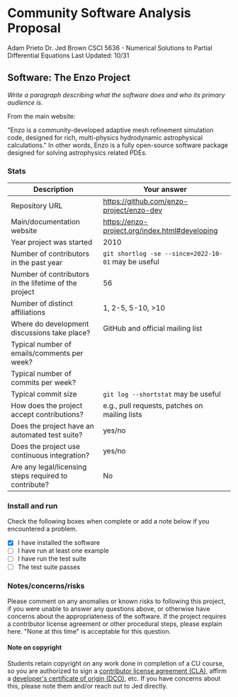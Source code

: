 # Community Software Analysis Proposal
Adam Prieto
Dr. Jed Brown 
CSCI 5636 - Numerical Solutions to Partial Differential Equations
Last Updated: 10/31

## Software: The Enzo Project

*Write a paragraph describing what the software does and who its
primary audience is.*

From the main website:

"Enzo is a community-developed adaptive mesh refinement simulation code, designed for rich, multi-physics hydrodynamic astrophysical calculations."
In other words, Enzo is a fully open-source software package designed for solving astrophysics related PDEs.

### Stats

| Description | Your answer |
|---------|-----------|
| Repository URL |  https://github.com/enzo-project/enzo-dev  |
| Main/documentation website |  https://enzo-project.org/index.html#developing  |
| Year project was started |  2010 |
| Number of contributors in the past year | `git shortlog -se --since=2022-10-01` may be useful |
| Number of contributors in the lifetime of the project | 56 |
| Number of distinct affiliations | 1, 2-5, 5-10, >10 |
| Where do development discussions take place? | GitHub and official mailing list  |
| Typical number of emails/comments per week? |   |
| Typical number of commits per week? |  |
| Typical commit size | `git log --shortstat` may be useful |
| How does the project accept contributions? | e.g., pull requests, patches on mailing lists   |
| Does the project have an automated test suite? | yes/no |
| Does the project use continuous integration? | yes/no |
| Are any legal/licensing steps required to contribute? | No |

### Install and run

Check the following boxes when complete or add a note below if you
encountered a problem.

- [X] I have installed the software
- [ ] I have run at least one example
- [ ] I have run the test suite
- [ ] The test suite passes

### Notes/concerns/risks

Please comment on any anomalies or known risks to following this
project, if you were unable to answer any questions above, or
otherwise have concerns about the appropriateness of the software.  If
the project requires a contributor license agreement or other
procedural steps, please explain here.  "None at this time" is
acceptable for this question.

#### Note on copyright
Students retain copyright on any work done in completion of a CU
course, so you are authorized to sign a [contributor license
agreement (CLA)](https://en.wikipedia.org/wiki/Contributor_License_Agreement),
affirm a [developer's certificate of
origin (DCO)](https://en.wikipedia.org/wiki/Developer_Certificate_of_Origin),
etc.  If you have concerns about this, please note them and/or reach
out to Jed directly.
